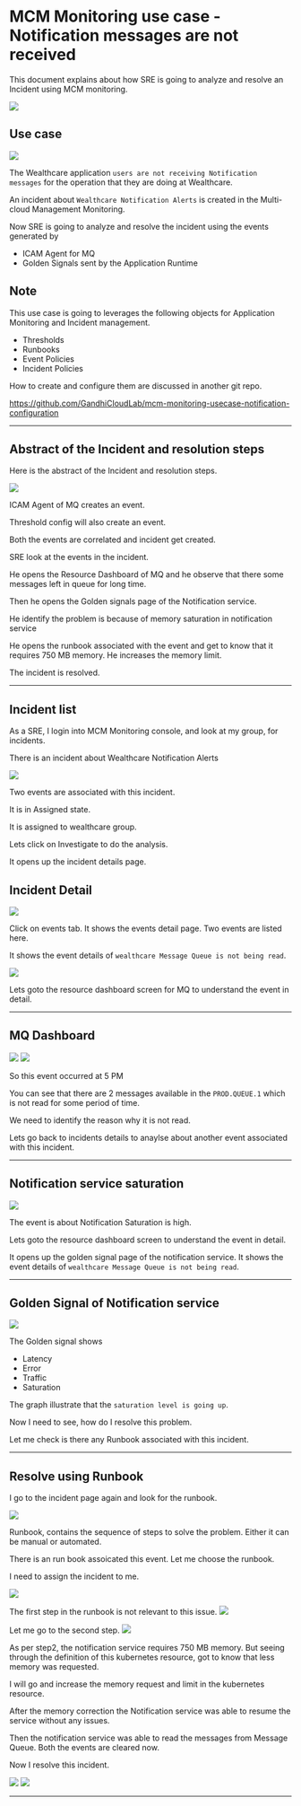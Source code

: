 # MCM Monitoring use case - Notification messages are not received

This document explains about how SRE is going to analyze and resolve an Incident using MCM monitoring.

<img src="images/20-notification-1.png">


## Use case

<img src="images/20-notification-2.png">

The Wealthcare application `users are not receiving Notification messages` for the operation that they are doing at Wealthcare.

An incident about `Wealthcare Notification Alerts` is created in the Multi-cloud Management Monitoring.

Now SRE is going to analyze and resolve the incident using the events generated by 
- ICAM Agent for MQ
- Golden Signals sent by the Application Runtime


## Note

This use case is going to leverages the following objects for Application Monitoring and Incident management.
- Thresholds
- Runbooks
- Event Policies
- Incident Policies

How to create and configure them are discussed in another git repo. 

https://github.com/GandhiCloudLab/mcm-monitoring-usecase-notification-configuration

------

## Abstract of the Incident and resolution steps

Here is the abstract of the Incident and resolution steps.

<img src="images/20-notification-3.png">


ICAM Agent of MQ creates an event.

Threshold config will also create an event.

Both the events are correlated and incident get created.

SRE look at the events in the incident.

He opens the Resource Dashboard of MQ and he observe that there some messages left in queue for long time.

Then he opens the Golden signals page of the Notification service.

He identify the problem is because of memory saturation in notification service 

He opens the runbook associated with the event and get to know that it requires 750 MB memory. He increases the memory limit.

The incident is resolved.

------

## Incident list

As a SRE, I  login into MCM Monitoring console, and look at my group, for incidents. 

There is an incident about Wealthcare Notification Alerts

<img src="images/11-notification-1.png">

Two events are associated with this incident.

It is in Assigned state.

It is assigned to wealthcare group.

Lets click on Investigate to do the analysis.

It opens up the incident details page.

## Incident Detail

<img src="images/11-notification-2.png">

Click on events tab. It shows the events detail page. Two events are listed here.

It shows the event details of `wealthcare Message Queue is not being read`.

<img src="images/11-notification-3.png">

Lets goto the resource dashboard screen for MQ to understand the event in detail.

------

## MQ Dashboard

<img src="images/12-notification-1.png">
<img src="images/12-notification-2.png">

So this event occurred at 5 PM

You can see that there are 2 messages available in the `PROD.QUEUE.1` which is not read for some period of time.

We need to identify the reason why it is not read. 

Lets go back to incidents details to anaylse about another event associated with this incident.

------

## Notification service saturation

<img src="images/11-notification-4.png">

The event is about Notification Saturation is high.

Lets goto the resource dashboard screen to understand the event in detail.

It opens up the golden signal page of the notification service.
It shows the event details of `wealthcare Message Queue is not being read`.

------

## Golden Signal of Notification service

<img src="images/12-notification-3.png">

The Golden signal shows 

- Latency
- Error
- Traffic
- Saturation

The graph illustrate that the `saturation level is going up`.  

Now I need to see, how do I resolve this problem. 

Let me check is there any Runbook associated with this incident. 

------

## Resolve using Runbook

I go to the incident page again and look for the runbook.

<img src="images/13-notification-1.png">

Runbook, contains the sequence of steps to solve the problem. Either it can be manual or automated. 

There is an run book assoicated this event. Let me choose the runbook.

I need to assign the incident to me. 

<img src="images/13-notification-2.png">

The first step in the runbook is not relevant to this issue.
<img src="images/13-notification-3.png">

Let me go to the second step.
<img src="images/13-notification-4.png">

As per step2, the notification service requires 750 MB memory. But seeing through the definition of this kubernetes resource, got to know that less memory was requested. 

I will go and increase the memory request and limit in the kubernetes resource.

After the memory correction the Notification service was able to resume the service without any issues.

Then the notification service was able to read the messages from Message Queue. Both the events are cleared now.

Now I resolve this incident.

<img src="images/13-notification-5.png">

<img src="images/13-notification-6.png">

------